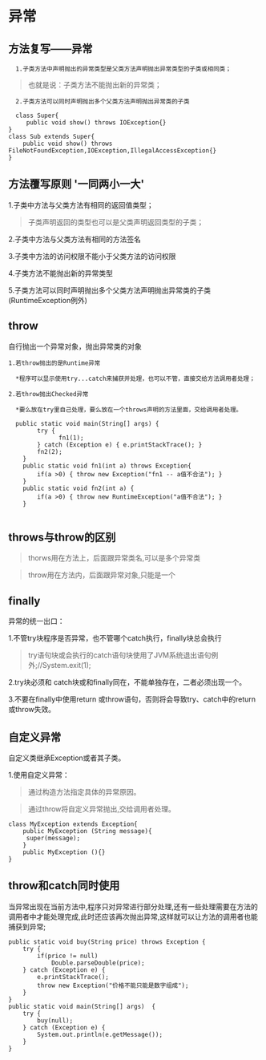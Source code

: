 # 异常

## 方法复写——异常
      1.子类方法中声明抛出的异常类型是父类方法声明抛出异常类型的子类或相同类；
>也就是说：子类方法不能抛出新的异常类；

      2.子类方法可以同时声明抛出多个父类方法声明抛出异常类的子类
```
  class Super{
     public void show() throws IOException{}
}
class Sub extends Super{
    public void show() throws 	FileNotFoundException,IOException,IllegalAccessException{}
}

```

## 方法覆写原则 '一同两小一大'

1.子类中方法与父类方法有相同的返回值类型；

  >子类声明返回的类型也可以是父类声明返回类型的子类；

2.子类中方法与父类方法有相同的方法签名

3.子类中方法的访问权限不能小于父类方法的访问权限

4.子类方法不能抛出新的异常类型

5.子类方法可以同时声明抛出多个父类方法声明抛出异常类的子类(RuntimeException例外)

## throw

自行抛出一个异常对象，抛出异常类的对象

    1.若throw抛出的是Runtime异常

      *程序可以显示使用try...catch来捕获并处理，也可以不管，直接交给方法调用者处理；

    2.若throw抛出Checked异常

      *要么放在try里自己处理，要么放在一个throws声明的方法里面，交给调用者处理。

```
  public static void main(String[] args) {
		try {
		      fn1(1);
		} catch (Exception e) { e.printStackTrace(); }
		fn2(2);
	}
	public static void fn1(int a) throws Exception{
		if(a >0) { throw new Exception("fn1 -- a值不合法"); }
	}
	public static void fn2(int a) {
		if(a >0) { throw new RuntimeException("a值不合法"); }
	}


```

## throws与throw的区别

>thorws用在方法上，后面跟异常类名,可以是多个异常类

>throw用在方法内，后面跟异常对象,只能是一个


## finally

异常的统一出口：

1.不管try块程序是否异常，也不管哪个catch执行，finally块总会执行

>try语句块或会执行的catch语句块使用了JVM系统退出语句例外;//System.exit(1);

2.try块必须和 catch块或和finally同在，不能单独存在，二者必须出现一个。

3.不要在finally中使用return 或throw语句，否则将会导致try、catch中的return或throw失效。


## 自定义异常

自定义类继承Exception或者其子类。

1.使用自定义异常：

>通过构造方法指定具体的异常原因。

>通过throw将自定义异常抛出,交给调用者处理。

```
class MyException extends Exception{
    public MyException (String message){
	 super(message);
    }
    public MyException (){}
}

```

## throw和catch同时使用

当异常出现在当前方法中,程序只对异常进行部分处理,还有一些处理需要在方法的调用者中才能处理完成,此时还应该再次抛出异常,这样就可以让方法的调用者也能捕获到异常;

```
public static void buy(String price) throws Exception {
	try {
		if(price != null)
			Double.parseDouble(price);
	} catch (Exception e) {
		e.printStackTrace();
		throw new Exception("价格不能只能是数字组成");
	}
}
public static void main(String[] args)  {
	try {
		buy(null);
	} catch (Exception e) {
		System.out.println(e.getMessage());
	}
}

```
